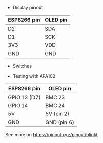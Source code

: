 * Display pinout

| ESP8266 pin | OLED pin | 
| --- | --- | 
| D2 | SDA | 
| D1 | SCK | 
| 3V3 | VDD | 
| GND | GND | 

* Switches


* Testing with APA102

| ESP8266 pin | OLED pin |
| --- | --- |
| GPIO 13 (D7) | BMC 23 |
| GPIO 14 | BMC 24 |  `
| 5V |  5V (pin 2) |
| GND | GND (pin 6) | 

See more on https://pinout.xyz/pinout/blinkt


